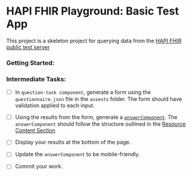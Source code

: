 # HAPI FHIR Playground: Basic Test App

This project is a skeleton project for querying data from the [HAPI FHIR public test server](http://hapi.fhir.org/baseR4)

### Getting Started:

### Intermediate Tasks:

* [ ] In `question-task component`, generate a form using the `questionnaire.json` file in the `assests` folder. The form should have validation applied to each input.

* [ ] Using the results from the form, generate a [`answerComponent`](https://www.hl7.org/fhir/questionnaireresponse.html). The `answerComponent` should follow the structure outlined in the [Resource Content Section](https://www.hl7.org/fhir/questionnaireresponse.html#resource)

* [ ] Display your results at the bottom of the page.

* [ ] Update the `answerComponent` to be mobile-friendly.

* [ ] Commit your work.
